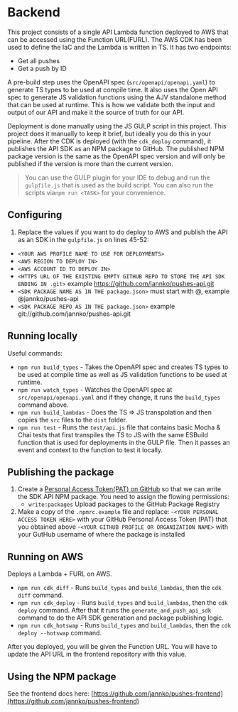 # Backend

This project consists of a single API Lambda function deployed to AWS that can be accessed using the Function URL(FURL).
The AWS CDK has been used to define the IaC and the Lambda is written in TS.
It has two endpoints:

- Get all pushes
- Get a push by ID

A pre-build step uses the OpenAPI spec (`src/openapi/openapi.yaml`) to generate TS types to be used at compile time.
It also uses the Open API spec to generate JS validation functions using the AJV standalone method that can be used at runtime.
This is how we validate both the input and output of our API and make it the source of truth for our API.

Deployment is done manually using the JS GULP script in this project. This project does it manually to keep it brief, but ideally you do
this in your pipeline. After the CDK is deployed (with the `cdk_deploy` command), it publishes the API SDK as an NPM package to GitHub.
The published NPM package version is the same as the OpenAPI spec version and will only
be published if the version is more than the current version.

> You can use the GULP plugin for your IDE to debug and run the `gulpfile.js` that is used as the build script.
> You can also run the scripts via`npm run <TASK>` for your convenience.

## Configuring

1. Replace the values if you want to do deploy to AWS and publish the API as an SDK in the `gulpfile.js` on lines 45-52:

- `<YOUR AWS PROFILE NAME TO USE FOR DEPLOYMENTS>`
- `<AWS REGION TO DEPLOY IN>`
- `<AWS ACCOUNT ID TO DEPLOY IN>`
- `<HTTPS URL OF THE EXISTING EMPTY GITHUB REPO TO STORE THE API SDK ENDING IN .git>` example https://github.com/jannko/pushes-api.git
- `<SDK PACKAGE NAME AS IN THE package.json>` must start with @, example @jannko/pushes-api
- `<SDK PACKAGE REPO AS IN THE package.json>` example git://github.com/jannko/pushes-api.git

## Running locally

Useful commands:

- `npm run build_types` - Takes the OpenAPI spec and creates TS types to be used at compile time as well as
  JS validation functions to be used at runtime.
- `npm run watch_types` - Watches the OpenAPI spec at `src/openapi/openapi.yaml` and if they change, it runs the `build_types`
  command above.
- `npm run build_lambdas` - Does the TS => JS transpolation and then copies the `src` files to the `dist` folder.
- `npm run test` - Runs the `test/api.js` file that contains basic Mocha & Chai tests that first transpiles the TS to JS with the same ESBuild function that
  is used for deployments in the GULP file. Then it passes an event and context to the function to test it locally.

## Publishing the package

1. Create a [Personal Access Token(PAT) on GitHub](https://docs.github.com/en/authentication/keeping-your-account-and-data-secure/creating-a-personal-access-token#creating-a-token)
   so that we can write the SDK API NPM package. You need to assign the flowing permissions:
   - `write:packages` Upload packages to the GitHub Package Registry
2. Make a copy of the `.npmrc.example` file and replace: -`<YOUR PERSONAL ACCESS TOKEN HERE>` with your GitHub Personal Access Token (PAT) that you obtained above -`<YOUR GITHUB PROFILE OR ORGANIZATION NAME>` with your GutHub username of where the package is installed

## Running on AWS

Deploys a Lambda + FURL on AWS.

- `npm run cdk_diff` - Runs `build_types` and `build_lambdas`, then the `cdk diff` command.
- `npm run cdk_deploy` - Runs `build_types` and `build_lambdas`, then the `cdk deploy` command. After that it runs the
  `generate_and_push_api_sdk` command to do the API SDK generation and package publishing logic.
- `npm run cdk_hotswap` - Runs `build_types` and `build_lambdas`, then the `cdk deploy --hotswap` command.

After you deployed, you will be given the Function URL. You will have to update the API URL in the frontend repository
with this value.

## Using the NPM package

See the frontend docs here: [https://github.com/jannko/pushes-frontend](https://github.com/jannko/pushes-frontend)
